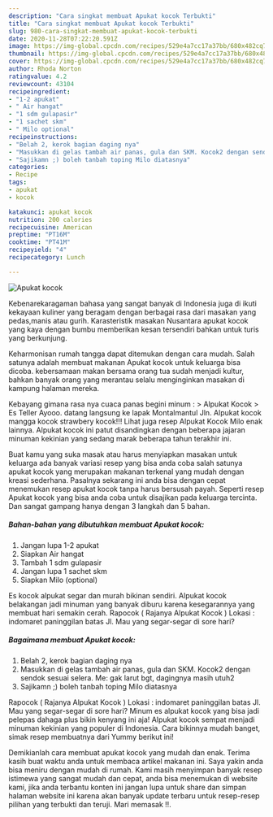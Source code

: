```yaml
---
description: "Cara singkat membuat Apukat kocok Terbukti"
title: "Cara singkat membuat Apukat kocok Terbukti"
slug: 980-cara-singkat-membuat-apukat-kocok-terbukti
date: 2020-11-28T07:22:20.591Z
image: https://img-global.cpcdn.com/recipes/529e4a7cc17a37bb/680x482cq70/apukat-kocok-foto-resep-utama.jpg
thumbnail: https://img-global.cpcdn.com/recipes/529e4a7cc17a37bb/680x482cq70/apukat-kocok-foto-resep-utama.jpg
cover: https://img-global.cpcdn.com/recipes/529e4a7cc17a37bb/680x482cq70/apukat-kocok-foto-resep-utama.jpg
author: Rhoda Norton
ratingvalue: 4.2
reviewcount: 43104
recipeingredient:
- "1-2 apukat"
- " Air hangat"
- "1 sdm gulapasir"
- "1 sachet skm"
- " Milo optional"
recipeinstructions:
- "Belah 2, kerok bagian daging nya"
- "Masukkan di gelas tambah air panas, gula dan SKM. Kocok2 dengan sendok sesuai selera. Me: gak larut bgt, dagingnya masih utuh2"
- "Sajikamn ;) boleh tanbah toping Milo diatasnya"
categories:
- Recipe
tags:
- apukat
- kocok

katakunci: apukat kocok 
nutrition: 200 calories
recipecuisine: American
preptime: "PT16M"
cooktime: "PT41M"
recipeyield: "4"
recipecategory: Lunch

---
```



![Apukat kocok](https://img-global.cpcdn.com/recipes/529e4a7cc17a37bb/680x482cq70/apukat-kocok-foto-resep-utama.jpg)

Kebenarekaragaman bahasa yang sangat banyak di Indonesia juga di ikuti kekayaan kuliner yang beragam dengan berbagai rasa dari masakan yang pedas,manis atau gurih. Karasteristik masakan Nusantara apukat kocok yang kaya dengan bumbu memberikan kesan tersendiri bahkan untuk turis yang berkunjung.


Keharmonisan rumah tangga dapat ditemukan dengan cara mudah. Salah satunya adalah membuat makanan Apukat kocok untuk keluarga bisa dicoba. kebersamaan makan bersama orang tua sudah menjadi kultur, bahkan banyak orang yang merantau selalu menginginkan masakan di kampung halaman mereka.

Kebayang gimana rasa nya cuaca panas begini minum : &gt; Alpukat Kocok &gt; Es Teller Ayooo. datang langsung ke lapak Montalmantul Jln. Alpukat kocok mangga kocok strawbery kocok!!! Lihat juga resep Alpukat Kocok Milo enak lainnya. Alpukat kocok ini patut disandingkan dengan beberapa jajaran minuman kekinian yang sedang marak beberapa tahun terakhir ini.

Buat kamu yang suka masak atau harus menyiapkan masakan untuk keluarga ada banyak variasi resep yang bisa anda coba salah satunya apukat kocok yang merupakan makanan terkenal yang mudah dengan kreasi sederhana. Pasalnya sekarang ini anda bisa dengan cepat menemukan resep apukat kocok tanpa harus bersusah payah.
Seperti resep Apukat kocok yang bisa anda coba untuk disajikan pada keluarga tercinta. Dan sangat gampang hanya dengan 3 langkah dan 5 bahan.


<!--inarticleads1-->

##### Bahan-bahan yang dibutuhkan membuat Apukat kocok:

1. Jangan lupa 1-2 apukat
1. Siapkan  Air hangat
1. Tambah 1 sdm gulapasir
1. Jangan lupa 1 sachet skm
1. Siapkan  Milo (optional)


Es kocok alpukat segar dan murah bikinan sendiri. Alpukat kocok belakangan jadi minuman yang banyak diburu karena kesegarannya yang membuat hari semakin cerah. Rapocok ( Rajanya Alpukat Kocok ) Lokasi : indomaret paninggilan batas Jl. Mau yang segar-segar di sore hari? 

<!--inarticleads2-->

##### Bagaimana membuat  Apukat kocok:

1. Belah 2, kerok bagian daging nya
1. Masukkan di gelas tambah air panas, gula dan SKM. Kocok2 dengan sendok sesuai selera. Me: gak larut bgt, dagingnya masih utuh2
1. Sajikamn ;) boleh tanbah toping Milo diatasnya


Rapocok ( Rajanya Alpukat Kocok ) Lokasi : indomaret paninggilan batas Jl. Mau yang segar-segar di sore hari? Minum es alpukat kocok yang bisa jadi pelepas dahaga plus bikin kenyang ini aja! Alpukat kocok sempat menjadi minuman kekinian yang populer di Indonesia. Cara bikinnya mudah banget, simak resep membuatnya dari Yummy berikut ini! 

Demikianlah cara membuat apukat kocok yang mudah dan enak. Terima kasih buat waktu anda untuk membaca artikel makanan ini. Saya yakin anda bisa meniru dengan mudah di rumah. Kami masih menyimpan banyak resep istimewa yang sangat mudah dan cepat, anda bisa menemukan di website kami, jika anda terbantu konten ini jangan lupa untuk share dan simpan halaman website ini karena akan banyak update terbaru untuk resep-resep pilihan yang terbukti dan teruji. Mari memasak !!. 
